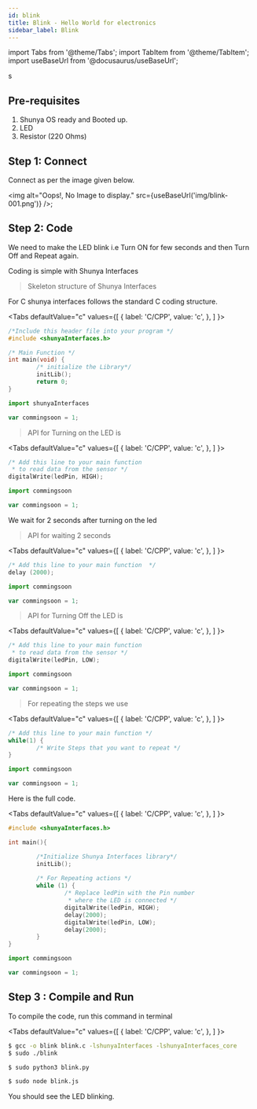 ```yaml
---
id: blink
title: Blink - Hello World for electronics 
sidebar_label: Blink
---
```


import Tabs from '@theme/Tabs';
import TabItem from '@theme/TabItem';
import useBaseUrl from '@docusaurus/useBaseUrl';

s
## Pre-requisites 
1. Shunya OS ready and Booted up.
2. LED 
3. Resistor (220 Ohms)


## Step 1: Connect  
Connect as per the image given below.

<img alt="Oops!, No Image to display." src={useBaseUrl('img/blink-001.png')} />;

## Step 2: Code 

We need to make the LED blink i.e Turn ON for few seconds and then Turn Off 
and Repeat again.

Coding is simple with Shunya Interfaces 

>Skeleton structure of Shunya Interfaces

For C shunya interfaces follows the standard C coding structure.



<Tabs
  defaultValue="c"
  values={[
    { label: 'C/CPP', value: 'c', },
  ]
}>

<TabItem value="c">

```c
/*Include this header file into your program */
#include <shunyaInterfaces.h>

/* Main Function */
int main(void) {
        /* initialize the Library*/
        initLib();
        return 0;
}
```

</TabItem>
<TabItem value="py">

```py
import shunyaInterfaces 
```

</TabItem>
<TabItem value="js">

```js
var commingsoon = 1;
```

</TabItem>
</Tabs>

>API for Turning on the LED is 

<Tabs
  defaultValue="c"
  values={[
    { label: 'C/CPP', value: 'c', },
  ]
}>

<TabItem value="c">

```c
/* Add this line to your main function 
 * to read data from the sensor */
digitalWrite(ledPin, HIGH);
```

</TabItem>
<TabItem value="py">

```py
import commingsoon 
```

</TabItem>
<TabItem value="js">

```js
var commingsoon = 1;
```

</TabItem>
</Tabs>


We wait for 2 seconds after turning on the led 

>API for waiting 2 seconds 

<Tabs
  defaultValue="c"
  values={[
    { label: 'C/CPP', value: 'c', },
  ]
}>

<TabItem value="c">

```c
/* Add this line to your main function  */
delay (2000);
```

</TabItem>
<TabItem value="py">

```py
import commingsoon 
```

</TabItem>
<TabItem value="js">

```js
var commingsoon = 1;
```

</TabItem>
</Tabs>

>API for Turning Off the LED is 

<Tabs
  defaultValue="c"
  values={[
    { label: 'C/CPP', value: 'c', },
  ]
}>

<TabItem value="c">

```c
/* Add this line to your main function 
 * to read data from the sensor */
digitalWrite(ledPin, LOW);
```

</TabItem>
<TabItem value="py">

```py
import commingsoon 
```

</TabItem>
<TabItem value="js">

```js
var commingsoon = 1;
```

</TabItem>
</Tabs>

>For repeating the steps we use 

<Tabs
  defaultValue="c"
  values={[
    { label: 'C/CPP', value: 'c', },
  ]
}>

<TabItem value="c">

```c
/* Add this line to your main function */
while(1) {
        /* Write Steps that you want to repeat */
}
```

</TabItem>
<TabItem value="py">

```py
import commingsoon 
```

</TabItem>
<TabItem value="js">

```js
var commingsoon = 1;
```

</TabItem>
</Tabs>

Here is the full code.

<Tabs
  defaultValue="c"
  values={[
    { label: 'C/CPP', value: 'c', },
  ]
}>

<TabItem value="c">

```c
#include <shunyaInterfaces.h>

int main(){

        /*Initialize Shunya Interfaces library*/
        initLib();
        
        /* For Repeating actions */ 
        while (1) {
                /* Replace ledPin with the Pin number 
                 * where the LED is connected */
                digitalWrite(ledPin, HIGH);
                delay(2000); 
                digitalWrite(ledPin, LOW); 
                delay(2000);
        }
}
```

</TabItem>
<TabItem value="py">

```py
import commingsoon 
```

</TabItem>
<TabItem value="js">

```js
var commingsoon = 1;
```

</TabItem>
</Tabs>

## Step 3 : Compile and Run 
To compile the code, run this command in terminal 

<Tabs
  defaultValue="c"
  values={[
    { label: 'C/CPP', value: 'c', },
  ]
}>

<TabItem value="c">

```bash
$ gcc -o blink blink.c -lshunyaInterfaces -lshunyaInterfaces_core
$ sudo ./blink  
```

</TabItem>
<TabItem value="py">

```bash
$ sudo python3 blink.py
```

</TabItem>
<TabItem value="js">

```bash
$ sudo node blink.js
```

</TabItem>
</Tabs>

You should see the LED blinking.

